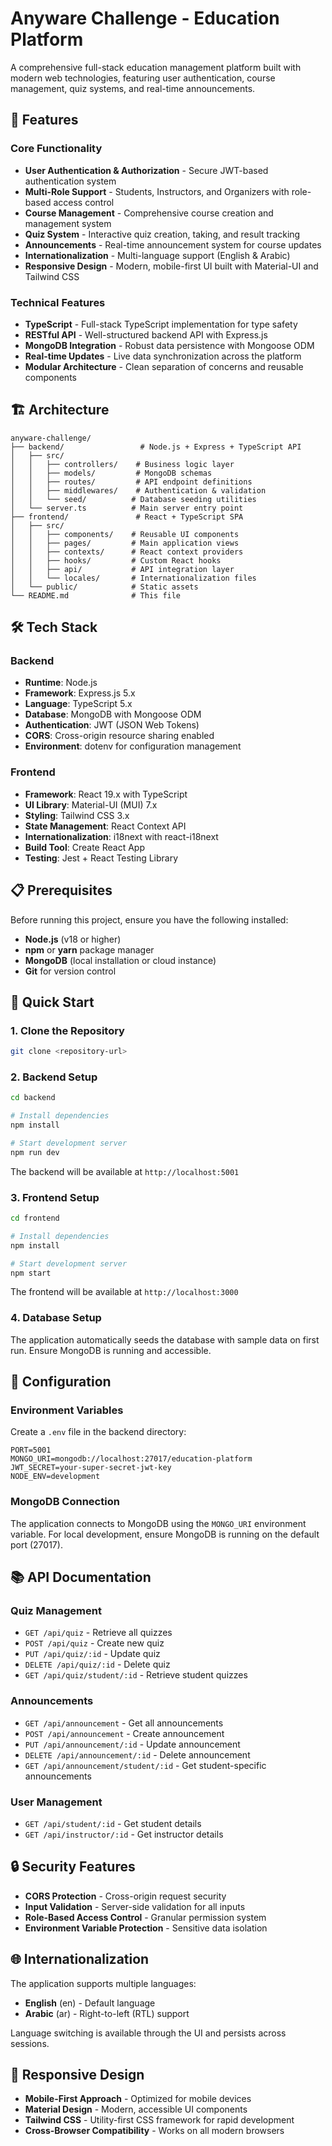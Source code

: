# Anyware Challenge - Education Platform

A comprehensive full-stack education management platform built with modern web technologies, featuring user authentication, course management, quiz systems, and real-time announcements.

## 🚀 Features

### Core Functionality

- **User Authentication & Authorization** - Secure JWT-based authentication system
- **Multi-Role Support** - Students, Instructors, and Organizers with role-based access control
- **Course Management** - Comprehensive course creation and management system
- **Quiz System** - Interactive quiz creation, taking, and result tracking
- **Announcements** - Real-time announcement system for course updates
- **Internationalization** - Multi-language support (English & Arabic)
- **Responsive Design** - Modern, mobile-first UI built with Material-UI and Tailwind CSS

### Technical Features

- **TypeScript** - Full-stack TypeScript implementation for type safety
- **RESTful API** - Well-structured backend API with Express.js
- **MongoDB Integration** - Robust data persistence with Mongoose ODM
- **Real-time Updates** - Live data synchronization across the platform
- **Modular Architecture** - Clean separation of concerns and reusable components

## 🏗️ Architecture

```
anyware-challenge/
├── backend/                 # Node.js + Express + TypeScript API
│   ├── src/
│   │   ├── controllers/    # Business logic layer
│   │   ├── models/         # MongoDB schemas
│   │   ├── routes/         # API endpoint definitions
│   │   ├── middlewares/    # Authentication & validation
│   │   └── seed/          # Database seeding utilities
│   └── server.ts          # Main server entry point
├── frontend/               # React + TypeScript SPA
│   ├── src/
│   │   ├── components/    # Reusable UI components
│   │   ├── pages/         # Main application views
│   │   ├── contexts/      # React context providers
│   │   ├── hooks/         # Custom React hooks
│   │   ├── api/           # API integration layer
│   │   └── locales/       # Internationalization files
│   └── public/            # Static assets
└── README.md              # This file
```

## 🛠️ Tech Stack

### Backend

- **Runtime**: Node.js
- **Framework**: Express.js 5.x
- **Language**: TypeScript 5.x
- **Database**: MongoDB with Mongoose ODM
- **Authentication**: JWT (JSON Web Tokens)
- **CORS**: Cross-origin resource sharing enabled
- **Environment**: dotenv for configuration management

### Frontend

- **Framework**: React 19.x with TypeScript
- **UI Library**: Material-UI (MUI) 7.x
- **Styling**: Tailwind CSS 3.x
- **State Management**: React Context API
- **Internationalization**: i18next with react-i18next
- **Build Tool**: Create React App
- **Testing**: Jest + React Testing Library

## 📋 Prerequisites

Before running this project, ensure you have the following installed:

- **Node.js** (v18 or higher)
- **npm** or **yarn** package manager
- **MongoDB** (local installation or cloud instance)
- **Git** for version control

## 🚀 Quick Start

### 1. Clone the Repository

```bash
git clone <repository-url>
```

### 2. Backend Setup

```bash
cd backend

# Install dependencies
npm install

# Start development server
npm run dev
```

The backend will be available at `http://localhost:5001`

### 3. Frontend Setup

```bash
cd frontend

# Install dependencies
npm install

# Start development server
npm start
```

The frontend will be available at `http://localhost:3000`

### 4. Database Setup

The application automatically seeds the database with sample data on first run. Ensure MongoDB is running and accessible.

## 🔧 Configuration

### Environment Variables

Create a `.env` file in the backend directory:

```env
PORT=5001
MONGO_URI=mongodb://localhost:27017/education-platform
JWT_SECRET=your-super-secret-jwt-key
NODE_ENV=development
```

### MongoDB Connection

The application connects to MongoDB using the `MONGO_URI` environment variable. For local development, ensure MongoDB is running on the default port (27017).

## 📚 API Documentation

### Quiz Management
- `GET /api/quiz` - Retrieve all quizzes
- `POST /api/quiz` - Create new quiz
- `PUT /api/quiz/:id` - Update quiz
- `DELETE /api/quiz/:id` - Delete quiz
- `GET /api/quiz/student/:id` - Retrieve student quizzes

### Announcements
- `GET /api/announcement` - Get all announcements
- `POST /api/announcement` - Create announcement
- `PUT /api/announcement/:id` - Update announcement
- `DELETE /api/announcement/:id` - Delete announcement
- `GET /api/announcement/student/:id` - Get student-specific announcements

### User Management
- `GET /api/student/:id` - Get student details
- `GET /api/instructor/:id` - Get instructor details

## 🔒 Security Features
- **CORS Protection** - Cross-origin request security
- **Input Validation** - Server-side validation for all inputs
- **Role-Based Access Control** - Granular permission system
- **Environment Variable Protection** - Sensitive data isolation

## 🌐 Internationalization

The application supports multiple languages:
- **English** (en) - Default language
- **Arabic** (ar) - Right-to-left (RTL) support

Language switching is available through the UI and persists across sessions.

## 📱 Responsive Design
- **Mobile-First Approach** - Optimized for mobile devices
- **Material Design** - Modern, accessible UI components
- **Tailwind CSS** - Utility-first CSS framework for rapid development
- **Cross-Browser Compatibility** - Works on all modern browsers

```
